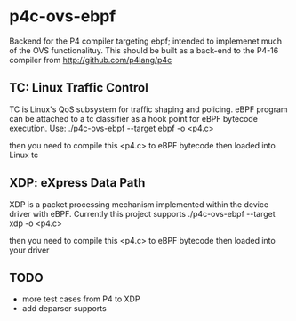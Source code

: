 # p4c-ovs-ebpf

Backend for the P4 compiler targeting ebpf; intended to implemenet much of the OVS functionalituy.
This should be built as a back-end to the P4-16 compiler from http://github.com/p4lang/p4c

## TC: Linux Traffic Control
TC is Linux's QoS subsystem for traffic shaping and policing. eBPF program can be attached to
a tc classifier as a hook point for eBPF bytecode execution. Use:
  ./p4c-ovs-ebpf --target ebpf -o <p4.c> <p4 program> 

then you need to compile this <p4.c> to eBPF bytecode
then loaded into Linux tc

## XDP: eXpress Data Path
XDP is a packet processing mechanism implemented within the device driver with eBPF.  Currently this
project supports 
  ./p4c-ovs-ebpf --target xdp -o <p4.c>  <P4 program>

then you need to compile this <p4.c> to eBPF bytecode
then loaded into your driver

## TODO
- more test cases from P4 to XDP
- add deparser supports
